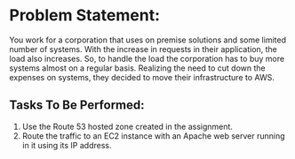 # Problem Statement:

You work for a corporation that uses on premise solutions and some limited number of systems. With the increase in requests in their application, the load also increases. So, to handle the load the corporation has to buy more systems almost on a regular basis. Realizing the need to cut down the expenses on systems, they decided to move their infrastructure to AWS.

## Tasks To Be Performed:
1. Use the Route 53 hosted zone created in the assignment.
2. Route the traffic to an EC2 instance with an Apache web server running in it using its IP address.
